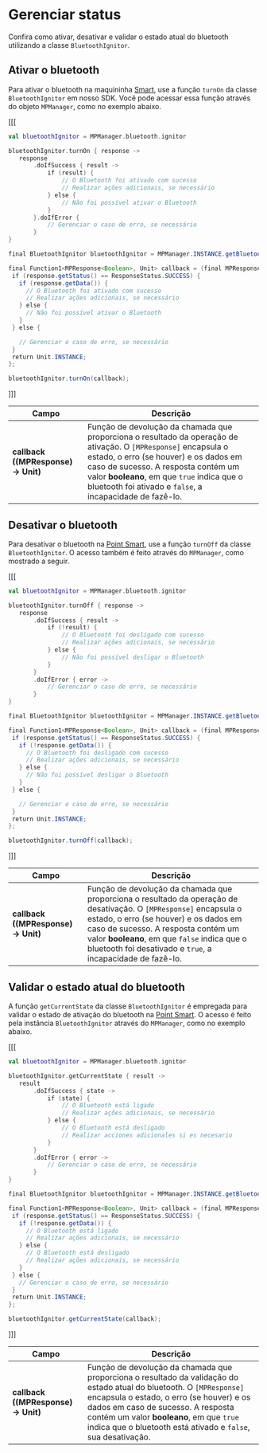 # Gerenciar status

Confira como ativar, desativar e validar o estado atual do bluetooth utilizando a classe `BluetoothIgnitor`.

## Ativar o bluetooth

Para ativar o bluetooth na maquininha [Smart](/developers/pt/docs/mp-point/landing), use a função `turnOn` da classe `BluetoothIgnitor` em nosso SDK. Você pode acessar essa função através do objeto `MPManager`, como no exemplo abaixo.

[[[
```kotlin
val bluetoothIgnitor = MPManager.bluetooth.ignitor

bluetoothIgnitor.turnOn { response ->
   response
       .doIfSuccess { result ->
           if (result) {
               // O Bluetooth foi ativado com sucesso
               // Realizar ações adicionais, se necessário
           } else {
               // Não foi possível ativar o Bluetooth
           }
       }.doIfError {
           // Gerenciar o caso de erro, se necessário
       }
}
```
```java
final BluetoothIgnitor bluetoothIgnitor = MPManager.INSTANCE.getBluetooth().getIgnitor();

final Function1<MPResponse<Boolean>, Unit> callback = (final MPResponse<Boolean> response) -> {
 if (response.getStatus() == ResponseStatus.SUCCESS) {
   if (response.getData()) {
     // O Bluetooth foi ativado com sucesso
     // Realizar ações adicionais, se necessário
   } else {
     // Não foi possível ativar o Bluetooth
   }
 } else {

   // Gerenciar o caso de erro, se necessário
 }
 return Unit.INSTANCE;
};

bluetoothIgnitor.turnOn(callback);
```
]]]

|Campo|Descrição|
|---|---|
|**callback ((MPResponse<Boolean>) -> Unit)**| Função de devolução da chamada que proporciona o resultado da operação de ativação. O `[MPResponse]` encapsula o estado, o erro (se houver) e os dados em caso de sucesso. A resposta contém um valor **booleano**, em que `true` indica que o bluetooth foi ativado e `false`, a incapacidade de fazê-lo.|

## Desativar o bluetooth

Para desativar o bluetooth na [Point Smart](/developers/pt/docs/mp-point/landing), use a função `turnOff` da classe `BluetoothIgnitor`. O acesso também é feito através do `MPManager`, como mostrado a seguir.

[[[
```kotlin
val bluetoothIgnitor = MPManager.bluetooth.ignitor

bluetoothIgnitor.turnOff { response ->
   response
       .doIfSuccess { result ->
           if (!result) {
               // O Bluetooth foi desligado com sucesso
               // Realizar ações adicionais, se necessário
           } else {
               // Não foi possível desligar o Bluetooth
           }
       }
       .doIfError { error ->
           // Gerenciar o caso de erro, se necessário
       }
}
```
```java
final BluetoothIgnitor bluetoothIgnitor = MPManager.INSTANCE.getBluetooth().getIgnitor();

final Function1<MPResponse<Boolean>, Unit> callback = (final MPResponse<Boolean> response) -> {
 if (response.getStatus() == ResponseStatus.SUCCESS) {
   if (!response.getData()) {
     // O Bluetooth foi desligado com sucesso
     // Realizar ações adicionais, se necessário
   } else {
     // Não foi possível desligar o Bluetooth
   }
 } else {

   // Gerenciar o caso de erro, se necessário
 }
 return Unit.INSTANCE;
};

bluetoothIgnitor.turnOff(callback);
```
]]]

|Campo|Descrição|
|---|---|
|**callback ((MPResponse<Boolean>) -> Unit)**| Função de devolução da chamada que proporciona o resultado da operação de desativação. O `[MPResponse]` encapsula o estado, o erro (se houver) e os dados em caso de sucesso. A resposta contém um valor **booleano**, em que `false` indica que o bluetooth foi desativado e `true`, a incapacidade de fazê-lo.|

## Validar o estado atual do bluetooth

A função `getCurrentState` da classe `BluetoothIgnitor` é empregada para validar o estado de ativação do bluetooth na [Point Smart](/developers/pt/docs/mp-point/landing). O acesso é feito pela instância `BluetoothIgnitor` através do `MPManager`, como no exemplo abaixo.

[[[
```kotlin
val bluetoothIgnitor = MPManager.bluetooth.ignitor

bluetoothIgnitor.getCurrentState { result ->
   result
       .doIfSuccess { state ->
           if (state) {
               // O Bluetooth está ligado
               // Realizar ações adicionais, se necessário
           } else {
               // O Bluetooth está desligado
               // Realizar acciones adicionales si es necesario
           }
       }
       .doIfError { error ->
           // Gerenciar o caso de erro, se necessário
       }
}
```
```java
final BluetoothIgnitor bluetoothIgnitor = MPManager.INSTANCE.getBluetooth().getIgnitor();

final Function1<MPResponse<Boolean>, Unit> callback = (final MPResponse<Boolean> response) -> {
 if (response.getStatus() == ResponseStatus.SUCCESS) {
   if (!response.getData()) {
     // O Bluetooth está ligado
     // Realizar ações adicionais, se necessário
   } else {
     // O Bluetooth está desligado
     // Realizar ações adicionais, se necessário
   }
 } else {
   // Gerenciar o caso de erro, se necessário
 }
 return Unit.INSTANCE;
};

bluetoothIgnitor.getCurrentState(callback);
```
]]]

|Campo|Descrição|
|---|---|
|**callback ((MPResponse<Boolean>) -> Unit)**| Função de devolução da chamada que proporciona o resultado da validação do estado atual do bluetooth. O `[MPResponse]` encapsula o estado, o erro (se houver) e os dados em caso de sucesso. A resposta contém um valor **booleano**, em que `true` indica que o bluetooth está ativado e `false`, sua desativação.|
